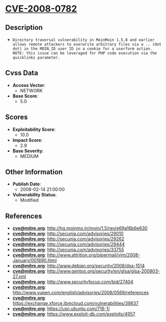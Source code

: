 
# [CVE-2008-0782](http://hg.moinmo.in/moin/1.5/rev/e69a16b6e630)

## Description

- `Directory traversal vulnerability in MoinMoin 1.5.8 and earlier allows remote attackers to overwrite arbitrary files via a .. (dot dot) in the MOIN_ID user ID in a cookie for a userform action.  NOTE: this issue can be leveraged for PHP code execution via the quicklinks parameter.`

## Cvss Data

- **Access Vector**:
  - NETWORK
- **Base Score**:
  - 5.0

## Scores

- **Exploitability Score**:
  - 10.0
- **Impact Score**:
  - 2.9
- **Base Severity**:
  - MEDIUM

## Other Information

- **Publish Date**:
  - 2008-02-14 21:00:00
- **Vulnerability Status**:
  - Modified

## References

- **cve@mitre.org**: http://hg.moinmo.in/moin/1.5/rev/e69a16b6e630
- **cve@mitre.org**: http://secunia.com/advisories/29010
- **cve@mitre.org**: http://secunia.com/advisories/29262
- **cve@mitre.org**: http://secunia.com/advisories/29444
- **cve@mitre.org**: http://secunia.com/advisories/33755
- **cve@mitre.org**: http://www.attrition.org/pipermail/vim/2008-January/001890.html
- **cve@mitre.org**: http://www.debian.org/security/2008/dsa-1514
- **cve@mitre.org**: http://www.gentoo.org/security/en/glsa/glsa-200803-27.xml
- **cve@mitre.org**: http://www.securityfocus.com/bid/27404
- **cve@mitre.org**: http://www.vupen.com/english/advisories/2008/0569/references
- **cve@mitre.org**: https://exchange.xforce.ibmcloud.com/vulnerabilities/39837
- **cve@mitre.org**: https://usn.ubuntu.com/716-1/
- **cve@mitre.org**: https://www.exploit-db.com/exploits/4957
